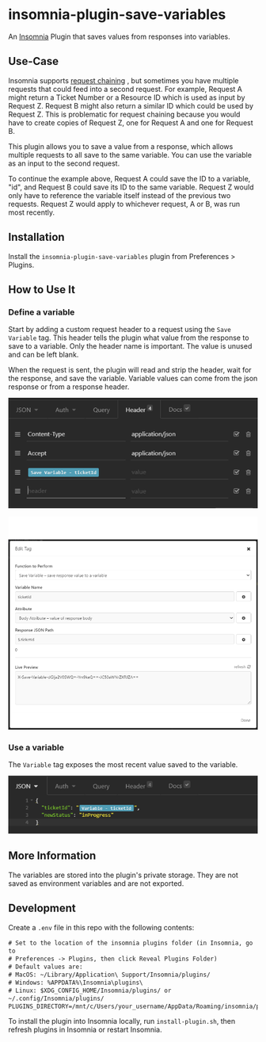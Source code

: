 # insomnia-plugin-save-variables

An [Insomnia](https://insomnia.rest) Plugin that saves values from responses into variables.

## Use-Case

Insomnia supports [request chaining](https://support.insomnia.rest/article/175-chaining-requests)
, but sometimes you have multiple requests that could feed into a second 
request. For example, Request A might return a Ticket Number or a Resource ID 
which is used as input by Request Z. Request B might also return a similar ID which 
could be used by Request Z. This is problematic for request chaining
because you would have to create copies of Request Z, one for Request A
and one for Request B.

This plugin allows you to save a value from a response, which allows
multiple requests to all save to the same variable. You can use the 
variable as an input to the second request.

To continue the example above, Request A could save the ID to a variable,
"id", and Request B could save its ID to the same variable. Request Z
would only have to reference the variable itself instead of the previous
two requests. Request Z would apply to whichever request, A or B, was
run most recently.

## Installation

Install the `insomnia-plugin-save-variables` plugin from Preferences > Plugins.

## How to Use It

### Define a variable
Start by adding a custom request header to a request using the `Save Variable`
tag. This header tells the plugin what value from the response to save
to a variable. Only the header name is important. The value is unused 
and can be left blank.

When the request is sent, the plugin will read and strip the header, wait
for the response, and save the variable. Variable values can come from 
the json response or from a response header.

![Header Example](/images/header-example.png)

![Header Example](/images/header-example-2.png)

### Use a variable
The `Variable` tag exposes the most recent value saved to the variable.

![Variable Example](/images/variable-example.png)

## More Information
The variables are stored into the plugin's private storage. They are not saved as 
environment variables and are not exported.

## Development

Create a `.env` file in this repo with the following contents:
```
# Set to the location of the insomnia plugins folder (in Insomnia, go to
# Preferences -> Plugins, then click Reveal Plugins Folder)
# Default values are:
# MacOS: ~/Library/Application\ Support/Insomnia/plugins/
# Windows: %APPDATA%\Insomnia\plugins\
# Linux: $XDG_CONFIG_HOME/Insomnia/plugins/ or ~/.config/Insomnia/plugins/
PLUGINS_DIRECTORY=/mnt/c/Users/your_username/AppData/Roaming/insomnia/plugins
```

To install the plugin into Insomnia locally, run `install-plugin.sh`, then
refresh plugins in Insomnia or restart Insomnia.
